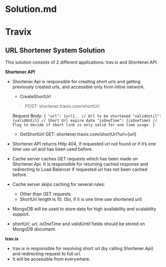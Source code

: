# Solution.md
# Travix
## URL Shortener System Solution

This solution consists of 2 different applications: trav.ix and Shortener.API.

**Shortener.API**

* Shortener.Api is responsible for creating short urls and getting previously created urls, and accessible only from inline network.
	* CreateShortUrl

	> POST: shortener.travix.com/shortUrl

	Request Body: 
`
{
	"url": {url},  // Url to be shortened
	"validUntil": {validUntil} // Short Url expire date
	"isOneTime": {isOneTime} // Flag to decide if short link is only valid for one time usage.
}		
`
	* GetShortUrl
	GET: shortener.travix.com/shortUrl?url={url}
* Shortener.API returns Http 404, if requested url not found or if it’s one time use url and has been used before. 
* Cache server caches GET requests which has been made on Shortener.Api. It is responsible for returning cached response and redirecting to Load Balancer if requested url has not been cached before.
* Cache server skips caching for several rules:
	* Other than GET requests
	* ShortUrl length is 10. (So, if it is one time use shortened url)
* MongoDB will be used to store data for high availability and scalability support.
* *shortUrl*, *url*, *isOneTime* and *validUntil* fields should be stored on MongoDB document.

**trav.ix**
* trav.ix is responsible for resolving short url (by calling Shortener.Api) and redirecting request to full url.
* It will be accessible from everywhere. 